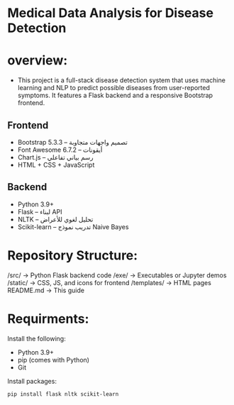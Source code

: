 # Medical Data Analysis for Disease Detection
# overview:
  - This project is a full-stack disease detection system that uses machine learning and NLP to predict possible diseases from user-reported symptoms.
    It features a Flask backend and a responsive Bootstrap frontend.

  ## Frontend
  - Bootstrap 5.3.3 – تصميم واجهات متجاوبة  
  - Font Awesome 6.7.2 – أيقونات  
  - Chart.js – رسم بياني تفاعلي  
  - HTML + CSS + JavaScript
 ## Backend
  - Python 3.9+
  - Flask – لبناء API
  - NLTK – تحليل لغوي للأعراض
  - Scikit-learn – تدريب نموذج Naive Bayes

# Repository Structure:  
 /src/         → Python Flask backend code
 /exe/         → Executables or Jupyter demos 
 /static/      → CSS, JS, and icons for frontend
 /templates/   → HTML pages
 README.md     → This guide

# Requirments: 
  Install the following:

- Python 3.9+
- pip (comes with Python)
- Git

Install packages:

```bash , pip install flask nltk scikit-learn
pip install flask nltk scikit-learn
